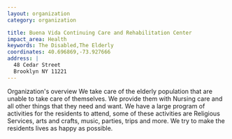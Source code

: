 ```yaml
---
layout: organization
category: organization

title: Buena Vida Continuing Care and Rehabilitation Center
impact_area: Health
keywords: The Disabled,The Elderly
coordinates: 40.696869,-73.927666
address: |
  48 Cedar Street
  Brooklyn NY 11221
---
```

Organization's overview
We take care of the elderly population that are unable to take care of themselves.  We provide them with Nursing care and all other things that they need and want.  We have a large program of activities for the residents to attend, some of these activities are Religious Services, arts and crafts, music, parties, trips and more.  We try to make the residents lives as happy as possible.